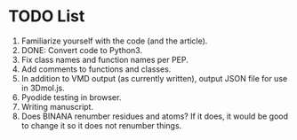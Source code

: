 TODO List
=========

1. Familiarize yourself with the code (and the article).
2. DONE: Convert code to Python3.
3. Fix class names and function names per PEP.
4. Add comments to functions and classes.
5. In addition to VMD output (as currently written), output JSON file for use
   in 3Dmol.js.
6. Pyodide testing in browser.
7. Writing manuscript.
8. Does BINANA renumber residues and atoms? If it does, it would be good to 
   change it so it does not renumber things.